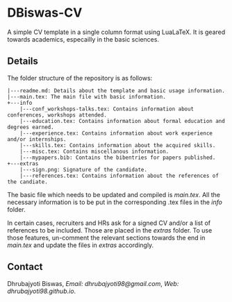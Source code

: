 # DBiswas-CV

A simple CV template in a single column format using LuaLaTeX. It is geared towards academics, especailly in the basic sciences.

## Details

The folder structure of the repository is as follows:

```
|---readme.md: Details about the template and basic usage information.
|---main.tex: The main file with basic information.
+---info
    |---conf_workshops-talks.tex: Contains information about conferences, workshops attended.
    |---education.tex: Contains information about formal education and degrees earned.
    |---experience.tex: Contains information about work experience and/or internships.
    |---skills.tex: Contains information about the acquired skills.
    |---misc.tex: Contains miscellanous information.
    |---mypapers.bib: Contains the bibentries for papers published.
+---extras
    |---sign.png: Signature of the candidate.
    |---references.tex: Contains information about the references of the candiate.
```

The basic file which needs to be updated and compiled is _main.tex_. All the necessary information is to be put in the corresponding .tex files in the _info_ folder. 

In certain cases, recruiters and HRs ask for a signed CV and/or a list of references to be included. Those are placed in the _extras_ folder. To use those features, un-comment the relevant sections towards the end in _main.tex_ and update the files in _extras_ accordingly.

## Contact

Dhrubajyoti Biswas, _Email: dhrubajyoti98@gmail.com_, _Web: dhrubajyoti98.github.io_.